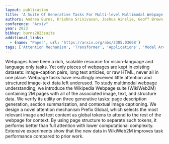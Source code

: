 ```yaml
---
layout: publication
title: 'A Suite Of Generative Tasks For Multi-level Multimodal Webpage Understanding'
authors: Andrea Burns, Krishna Srinivasan, Joshua Ainslie, Geoff Brown, Bryan A. Plummer, Kate Saenko, Jianmo Ni, Mandy Guo
conference: "Arxiv"
year: 2023
bibkey: burns2023suite
additional_links:
  - {name: "Paper", url: 'https://arxiv.org/abs/2305.03668'}
tags: ['Attention Mechanism', 'Transformer', 'Applications', 'Model Architecture', 'Multimodal Models']
---
```

Webpages have been a rich, scalable resource for vision-language and language
only tasks. Yet only pieces of webpages are kept in existing datasets:
image-caption pairs, long text articles, or raw HTML, never all in one place.
Webpage tasks have resultingly received little attention and structured
image-text data left underused. To study multimodal webpage understanding, we
introduce the Wikipedia Webpage suite (WikiWeb2M) containing 2M pages with all
of the associated image, text, and structure data. We verify its utility on
three generative tasks: page description generation, section summarization, and
contextual image captioning. We design a novel attention mechanism Prefix
Global, which selects the most relevant image and text content as global tokens
to attend to the rest of the webpage for context. By using page structure to
separate such tokens, it performs better than full attention with lower
computational complexity. Extensive experiments show that the new data in
WikiWeb2M improves task performance compared to prior work.
